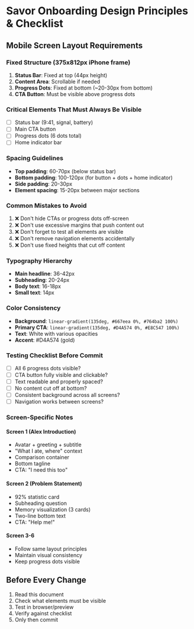 # Savor Onboarding Design Principles & Checklist

## Mobile Screen Layout Requirements

### Fixed Structure (375x812px iPhone frame)
1. **Status Bar**: Fixed at top (44px height)
2. **Content Area**: Scrollable if needed
3. **Progress Dots**: Fixed at bottom (~20-30px from bottom)
4. **CTA Button**: Must be visible above progress dots

### Critical Elements That Must Always Be Visible
- [ ] Status bar (9:41, signal, battery)
- [ ] Main CTA button 
- [ ] Progress dots (6 dots total)
- [ ] Home indicator bar

### Spacing Guidelines
- **Top padding**: 60-70px (below status bar)
- **Bottom padding**: 100-120px (for button + dots + home indicator)
- **Side padding**: 20-30px
- **Element spacing**: 15-20px between major sections

### Common Mistakes to Avoid
1. ❌ Don't hide CTAs or progress dots off-screen
2. ❌ Don't use excessive margins that push content out
3. ❌ Don't forget to test all elements are visible
4. ❌ Don't remove navigation elements accidentally
5. ❌ Don't use fixed heights that cut off content

### Typography Hierarchy
- **Main headline**: 36-42px
- **Subheading**: 20-24px  
- **Body text**: 16-18px
- **Small text**: 14px

### Color Consistency
- **Background**: `linear-gradient(135deg, #667eea 0%, #764ba2 100%)`
- **Primary CTA**: `linear-gradient(135deg, #D4A574 0%, #E8C547 100%)`
- **Text**: White with various opacities
- **Accent**: #D4A574 (gold)

### Testing Checklist Before Commit
- [ ] All 6 progress dots visible?
- [ ] CTA button fully visible and clickable?
- [ ] Text readable and properly spaced?
- [ ] No content cut off at bottom?
- [ ] Consistent background across all screens?
- [ ] Navigation works between screens?

### Screen-Specific Notes

#### Screen 1 (Alex Introduction)
- Avatar + greeting + subtitle
- "What I ate, where" context
- Comparison container
- Bottom tagline
- CTA: "I need this too"

#### Screen 2 (Problem Statement)  
- 92% statistic card
- Subheading question
- Memory visualization (3 cards)
- Two-line bottom text
- CTA: "Help me!"

#### Screen 3-6
- Follow same layout principles
- Maintain visual consistency
- Keep progress dots visible

## Before Every Change
1. Read this document
2. Check what elements must be visible
3. Test in browser/preview
4. Verify against checklist
5. Only then commit